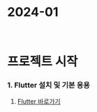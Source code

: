 # 2024-01

<br>

# 프로젝트 시작

### 1. Flutter 설치 및 기본 응용
 1. [Flutter 바로가기](https://github.com/jinhuck854/App/blob/main/Flutter/How%20to%20installing%20%26%20start.md)

<br>
